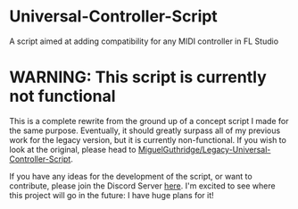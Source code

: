 # Universal-Controller-Script
A script aimed at adding compatibility for any MIDI controller in FL Studio

# WARNING: This script is currently not functional

This is a complete rewrite from the ground up of a concept script I made for the same purpose. Eventually, it should greatly surpass all of my previous work for the legacy version, but it is currently non-functional. If you wish to look at the original, please head to [MiguelGuthridge/Legacy-Universal-Controller-Script](https://github.com/MiguelGuthridge/Legacy-Universal-Controller-Script).

If you have any ideas for the development of the script, or want to contribute, please join the Discord Server [here](https://discord.gg/6vpfJUF). I'm excited to see where this project will go in the future: I have huge plans for it!
